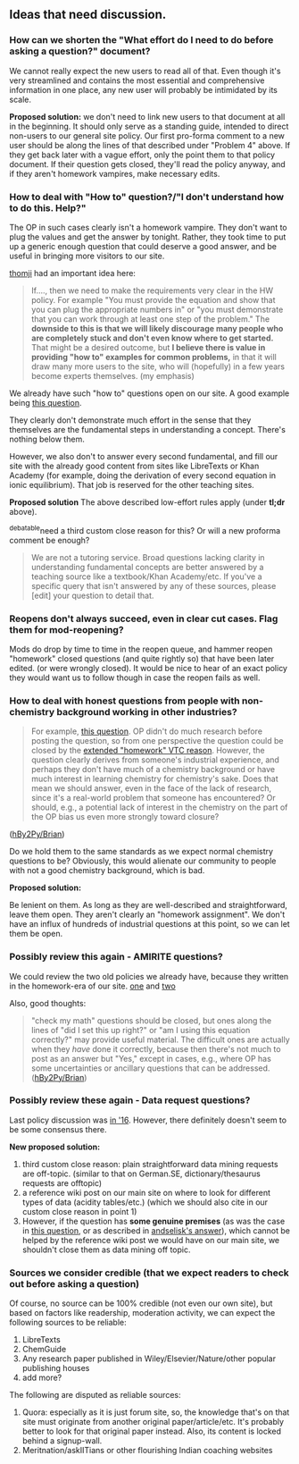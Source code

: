 ## Ideas that need discussion.

### How can we shorten the "What effort do I need to do before asking a question?" document?

We cannot really expect the new users to read all of that. Even though it's very streamlined and contains the most essential and comprehensive information in one place, any new user will probably be intimidated by its scale.

**Proposed solution:** we don't need to link new users to that document at all in the beginning. It should only serve as a standing guide, intended to direct non-users to our general site policy. Our first pro-forma comment to a new user should be along the lines of that described under "Problem 4" above. If they get back later with a vague effort, only the point them to that policy document. If their question gets closed, they'll read the policy anyway, and if they aren't homework vampires, make necessary edits.

### How to deal with "How to" question?/"I don't understand how to do this. Help?"

The OP in such cases clearly isn't a homework vampire. They don't want to plug the values and get the answer by tonight. Rather, they took time to put up a generic enough question that could deserve a good answer, and be useful in bringing more visitors to our site.

[thomji](https://chemistry.meta.stackexchange.com/a/435) had an important idea here:

> If...., then we need to make the requirements very clear in the HW policy. For example "You must provide the equation and show that you can plug the appropriate numbers in" or "you must demonstrate that you can work through at least one step of the problem." The **downside to this is that we will likely discourage many people who are completely stuck and don't even know where to get started.** That might be a desired outcome, but **I believe there is value in providing "how to" examples for common problems,** in that it will draw many more users to the site, who will (hopefully) in a few years become experts themselves. (my emphasis)

We already have such "how to" questions open on our site. A good example being [this question](https://chemistry.stackexchange.com/q/58104).

They clearly don't demonstrate much effort in the sense that they themselves are the fundamental steps in understanding a concept. There's nothing below them.

However, we also don't to answer every second fundamental, and fill our site with the already good content from sites like LibreTexts or Khan Academy (for example, doing the derivation of every second equation in ionic equilibrium). That job is reserved for the other teaching sites.

**Proposed solution** The above described low-effort rules apply (under **tl;dr** above). 

<sup>debatable</sup>need a third custom close reason for this? Or will a new proforma comment be enough?

> We are not a tutoring service. Broad questions lacking clarity in understanding fundamental concepts are better answered by a teaching source like a textbook/Khan Academy/etc. If you've a specific query that isn't answered by any of these sources, please [edit] your question to detail that.

### Reopens don't always succeed, even in clear cut cases. Flag them for mod-reopening?

Mods do drop by time to time in the reopen queue, and hammer reopen "homework" closed questions (and quite rightly so) that have been later edited. (or were wrongly closed). It would be nice to hear of an exact policy they would want us to follow though in case the reopen fails as well.

### How to deal with honest questions from people with non-chemistry background working in other industries?

> For example, [this question](https://chemistry.stackexchange.com/questions/40840/how-to-calculate-the-amount-of-citric-acid-to-neutralise-the-ph-within-wastewate). OP didn't do much research before posting the question, so from one perspective the question could be closed by the [extended "homework" VTC reason](https://chemistry.meta.stackexchange.com/a/142/11367). However, the question clearly derives from someone's industrial experience, and perhaps they don't have much of a chemistry background or have much interest in learning chemistry for chemistry's sake. Does that mean we should answer, even in the face of the lack of research, since it's a real-world problem that someone has encountered? Or should, e.g., a potential lack of interest in the chemistry on the part of the OP bias us even more strongly toward closure?

([hBy2Py/Brian](https://chemistry.meta.stackexchange.com/a/3187))

Do we hold them to the same standards as we expect normal chemistry questions to be? Obviously, this would alienate our community to people with not a good chemistry background, which is bad.

**Proposed solution:**

Be lenient on them. As long as they are well-described and straightforward, leave them open. They aren't clearly an "homework assignment". We don't have an influx of hundreds of industrial questions at this point, so we can let them be open.

### Possibly review this again - AMIRITE questions?

We could review the two old policies we already have, because they written in the homework-era of our site. [one](https://chemistry.meta.stackexchange.com/questions/1626/what-should-be-done-with-is-my-calculation-correct-type-questions) and [two](https://chemistry.meta.stackexchange.com/questions/3396/policy-on-amirite-questions?noredirect=1&lq=1)

Also, good thoughts:

> "check my math" questions should be closed, but ones along the lines of "did I set this up right?" or "am I using this equation correctly?" may provide useful material. The difficult ones are actually when they  _have_  done it correctly, because then there's not much to post as an answer but "Yes," except in cases, e.g., where OP has some uncertainties or ancillary questions that can be addressed. ([hBy2Py/Brian](https://chemistry.meta.stackexchange.com/questions/3181/lets-decide-on-what-we-should-close-as-homework#comment2985_3183))

### Possibly review these again - Data request questions?

Last policy discussion was [in '16](https://chemistry.meta.stackexchange.com/questions/135/should-we-allow-data-questions). However, there definitely doesn't seem to be some consensus there.

**New proposed solution:**

1. third custom close reason: plain straightforward data mining requests are off-topic. (similar to that on German.SE, dictionary/thesaurus requests are offtopic)
2. a reference wiki post on our main site on where to look for different types of data (acidity tables/etc.) (which we should also cite in our custom close reason in point 1)
3. However, if the question has **some genuine premises** (as was the case in [this question](https://chemistry.stackexchange.com/questions/92507/a-basic-question-about-tetramethylammonium-hydroxide), or as described in [andselisk's answer](https://chemistry.meta.stackexchange.com/a/3875)), which cannot be helped by the reference wiki post we would have on our main site, we shouldn't close them as data mining off topic.

### **Sources we consider credible (that we expect readers to check out before asking a question)**

Of course, no source can be 100% credible (not even our own site), but based on factors like readership, moderation activity, we can expect the following sources to be reliable:

1. LibreTexts
2. ChemGuide
3. Any research paper published in Wiley/Elsevier/Nature/other popular publishing houses
4. add more?

The following are disputed as reliable sources:

1. Quora: especially as it is just forum site, so, the knowledge that's on that site must originate from another original paper/article/etc. It's probably better to look for that original paper instead. Also, its content is locked behind a signup-wall.
2. Meritnation/askIITians or other flourishing Indian coaching websites
